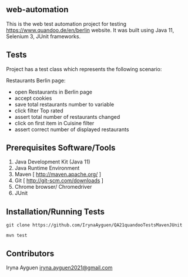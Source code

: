 ## web-automation

This is the web test automation project for testing https://www.quandoo.de/en/berlin website. It was built using Java 11, Selenium 3, JUnit frameworks.

## Tests

Project has a test class which represents the following scenario:
  
 Restaurants Berlin page:
  * open  Restaurants in Berlin page
  * accept cookies
  * save total restaurants number to variable
  * click filter Top rated
  * assert total number of restaurants changed
  * click on first item in Cuisine filter
  * assert correct number of displayed restaurants


## Prerequisites Software/Tools

1. Java Development Kit (Java 11)
2. Java Runtime Environment
3. Maven [ http://maven.apache.org/ ]
4. Git [ http://git-scm.com/downloads ]
5. Chrome browser/ Chromedriver
6. JUnit

## Installation/Running Tests

`git clone https://github.com/IrynaAyguen/QA21quandooTestsMavenJUnit`

`mvn test`

## Contributors

Iryna Ayguen  iryna.ayguen2021@gmail.com
